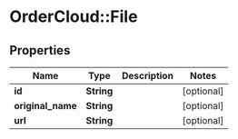 # OrderCloud::File

## Properties
Name | Type | Description | Notes
------------ | ------------- | ------------- | -------------
**id** | **String** |  | [optional] 
**original_name** | **String** |  | [optional] 
**url** | **String** |  | [optional] 


